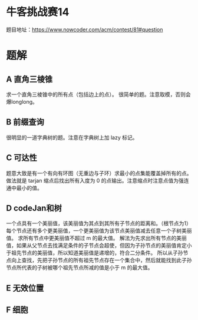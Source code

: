 # 牛客挑战赛14 
题目地址：https://www.nowcoder.com/acm/contest/81#question
# 题解
## A 直角三棱锥
求一个直角三棱锥中的所有点（包括边上的点）。
很简单的题。注意取模，否则会爆longlong。
## B 前缀查询
很明显的一道字典树的题。注意在字典树上加 lazy 标记。
## C 可达性
题意大致是有一个有向有环图（无重边与子环）求最小的点集能覆盖掉所有的点。
做法就是 tarjan 缩点后找出所有入度为 0 的点输出。注意缩点时注意点值为强连通中最小的值。
## D codeJan和树
一个点具有一个美丽值，该美丽值为其点到其所有子节点的距离和。（根节点为1）
每个节点还有多个更美丽值，一个更美丽值为该节点美丽值减去任意一个子树美丽值。
求所有节点中更美丽值不超过 m 的最大值。
解法为先求出所有节点的美丽值，如果从父节点去找满足条件的子节点会超使，但因为子孙节点的美丽值肯定小于祖先节点的美丽值，所以知道美丽值是递增的，符合二分条件。
所以从子孙节点向上查找，先把子孙节点的所有祖先节点存在一个集合中，然后就能找到此子孙节点所代表的子树被哪个祖先节点所减的值是小于 m 的最大值。
## E 无效位置

## F 细胞
